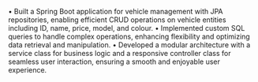 •	 Built a Spring Boot application for vehicle management with JPA repositories, enabling efficient CRUD operations on vehicle entities including ID, name, price, model, and colour.
•	 Implemented custom SQL queries to handle complex operations, enhancing flexibility and optimizing data retrieval and manipulation.
•	Developed a modular architecture with a service class for business logic and a responsive controller class for seamless user interaction, ensuring a smooth and enjoyable user experience.


